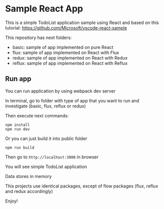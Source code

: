 # Sample React App
This is a simple TodoList application sample using React and based on this tutorial:
https://github.com/Microsoft/vscode-react-sample

This repository has next folders:
- basic:
    sample of app implemented on pure React
- flux: 
    sample of app implemented on React with Flux
- redux:
    sample of app implemented on React with Redux
- reflux:
    sample of app implemented on React with Reflux

## Run app

You can run application by using webpack dev server

In terminal, go to folder with type of app that you want to run and investigate
(basic, flux, reflux or redux)

Then execute next commands:

```console
npm install
npm run dev
```

Or you can just build it into public folder
```console
npm run build
```

Then go to `http://localhost:3000` in browser

You will see simple TodoList application

Data stores in memory

This projects use identical packages, except of flow packages (flux, reflux and redux accordingly)

Enjoy!
